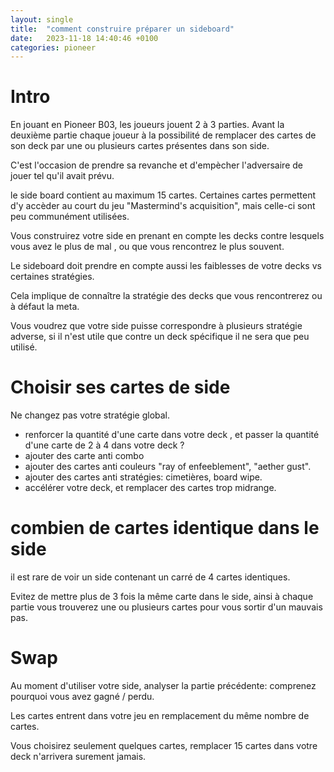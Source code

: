 ```yaml
---
layout: single
title:  "comment construire préparer un sideboard"
date:   2023-11-18 14:40:46 +0100
categories: pioneer
---
```


# Intro

En jouant en Pioneer B03, les joueurs jouent 2 à 3 parties. Avant la deuxième partie chaque joueur à la possibilité de remplacer des cartes de son deck par une ou plusieurs cartes présentes dans son side.

C'est l'occasion de prendre sa revanche et d'empècher l'adversaire de jouer tel qu'il avait prévu.

le side board contient au maximum 15 cartes. Certaines cartes permettent d'y accèder au court du jeu "Mastermind's acquisition", mais celle-ci sont peu communément utilisées.

Vous construirez votre side en prenant en compte les decks contre lesquels vous avez le plus de mal , ou que vous rencontrez le plus souvent.

Le sideboard doit prendre en compte aussi les faiblesses de votre decks vs certaines stratégies.

Cela implique de connaître la stratégie des decks que vous rencontrerez ou à défaut la meta.

Vous voudrez que votre side puisse correspondre à plusieurs stratégie adverse, si il n'est utile que contre un deck spécifique il ne sera que peu utilisé.

# Choisir ses cartes de side

Ne changez pas votre stratégie global.

- renforcer la quantité d'une carte dans votre deck , et passer la quantité d'une carte de 2 à 4 dans votre deck ?
- ajouter des carte anti combo
- ajouter des cartes anti couleurs "ray of enfeeblement", "aether gust".
- ajouter des cartes anti stratégies: cimetières, board wipe.
- accélérer votre deck, et remplacer des cartes trop midrange.

# combien de cartes identique dans le side

il est rare de voir un side contenant un carré de 4 cartes identiques.

Evitez de mettre plus de 3 fois la même carte dans le side, ainsi à chaque partie vous trouverez une ou plusieurs cartes pour vous sortir d'un mauvais pas.

# Swap

Au moment d'utiliser votre side, analyser la partie précédente: comprenez pourquoi vous avez gagné / perdu.

Les cartes entrent dans votre jeu en remplacement du même nombre de cartes.

Vous choisirez seulement quelques cartes, remplacer 15 cartes dans votre deck n'arrivera surement jamais.

